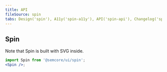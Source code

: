 ```yaml
---
title: API
fileSource: spin
tabs: Design('spin'), A11y('spin-a11y'), API('spin-api'), Changelog('spin-changelog')
---
```


## Spin

Note that Spin is built with SVG inside.

```jsx
import Spin from '@semcore/ui/spin';
<Spin />;
```

<TypesView type="SpinProps" :types={...types} />

<script setup>import { data as types } from '@types.data.ts';</script>